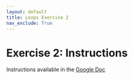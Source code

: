 ```yaml
---
layout: default
title: Loops Exercise 2
nav_exclude: True
---
```


# Exercise 2: Instructions
Instructions available in the [Google Doc](https://docs.google.com/document/d/1wxdKnZXXDiqnhJHsbqJm9TQlLqPwU2guwC475X5Ab1w/edit?usp=sharing)